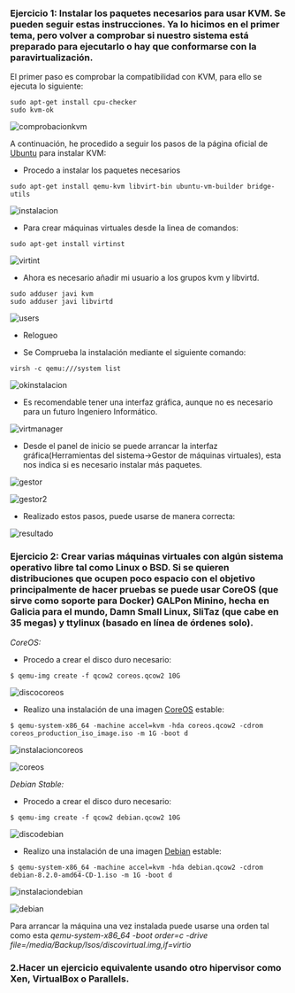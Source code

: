 ### Ejercicio 1: Instalar los paquetes necesarios para usar KVM. Se pueden seguir estas instrucciones. Ya lo hicimos en el primer tema, pero volver a comprobar si nuestro sistema está preparado para ejecutarlo o hay que conformarse con la paravirtualización.

El primer paso es comprobar la compatibilidad con KVM, para ello se ejecuta lo siguiente:
```
sudo apt-get install cpu-checker
sudo kvm-ok
```

![comprobacionkvm](http://i1045.photobucket.com/albums/b457/Francisco_Javier_G_M/comprobarkvm_zpsdeljuqst.png)

A continuación, he procedido a seguir los pasos de la página oficial de [Ubuntu](https://help.ubuntu.com/community/KVM/Installation) para instalar KVM:

- Procedo a instalar los paquetes necesarios
```
sudo apt-get install qemu-kvm libvirt-bin ubuntu-vm-builder bridge-utils
```

![instalacion](http://i1045.photobucket.com/albums/b457/Francisco_Javier_G_M/paquetes_zps3qdnqw1r.png)

- Para crear máquinas virtuales desde la linea de comandos:
```
sudo apt-get install virtinst
```

![virtint](http://i1045.photobucket.com/albums/b457/Francisco_Javier_G_M/virtinst_zpsp9741pdr.png)

- Ahora es necesario añadir mi usuario a los grupos kvm y libvirtd.
```
sudo adduser javi kvm
sudo adduser javi libvirtd
```

![users](http://i1045.photobucket.com/albums/b457/Francisco_Javier_G_M/usuarios_zpsqn1276ih.png)

- Relogueo

- Se Comprueba la instalación mediante el siguiente comando:
```
virsh -c qemu:///system list
```

![okinstalacion](http://i1045.photobucket.com/albums/b457/Francisco_Javier_G_M/comprobacion_zpslsxxrzfv.png)

- Es recomendable tener una interfaz gráfica, aunque no es necesario para un futuro Ingeniero Informático.

![virtmanager](http://i1045.photobucket.com/albums/b457/Francisco_Javier_G_M/virtmanager_zpsmdgibibo.png)

- Desde el panel de inicio se puede arrancar la interfaz gráfica(Herramientas del sistema->Gestor de máquinas virtuales), esta nos indica si es necesario instalar más paquetes.

![gestor](http://i1045.photobucket.com/albums/b457/Francisco_Javier_G_M/interfazgrafica_zpsrvnaq4g9.png)

![gestor2](http://i1045.photobucket.com/albums/b457/Francisco_Javier_G_M/paquetesainstalar_zpswq4uouca.png)

- Realizado estos pasos, puede usarse de manera correcta:

![resultado](http://i1045.photobucket.com/albums/b457/Francisco_Javier_G_M/resultado_zpsi2fjtsjs.png)

### Ejercicio 2: Crear varias máquinas virtuales con algún sistema operativo libre tal como Linux o BSD. Si se quieren distribuciones que ocupen poco espacio con el objetivo principalmente de hacer pruebas se puede usar CoreOS (que sirve como soporte para Docker) GALPon Minino, hecha en Galicia para el mundo, Damn Small Linux, SliTaz (que cabe en 35 megas) y ttylinux (basado en línea de órdenes solo).

*CoreOS:*

- Procedo a crear el disco duro necesario:
```
$ qemu-img create -f qcow2 coreos.qcow2 10G
```

![discocoreos](http://i1045.photobucket.com/albums/b457/Francisco_Javier_G_M/coreosdiscoduro_zpsyqnr36az.png)

- Realizo una instalación de una imagen [CoreOS](https://coreos.com/os/docs/latest/booting-with-iso.html) estable:
```
$ qemu-system-x86_64 -machine accel=kvm -hda coreos.qcow2 -cdrom coreos_production_iso_image.iso -m 1G -boot d
```

![instalacioncoreos](http://i1045.photobucket.com/albums/b457/Francisco_Javier_G_M/arrancarcoreos_zpsdxyhylcn.png)

![coreos](http://i1045.photobucket.com/albums/b457/Francisco_Javier_G_M/coreos_zpsz422in4f.png)

*Debian Stable:*

- Procedo a crear el disco duro necesario:
```
$ qemu-img create -f qcow2 debian.qcow2 10G
```

![discodebian](http://i1045.photobucket.com/albums/b457/Francisco_Javier_G_M/debiandiscoduro_zpswrt0y7d5.png)

- Realizo una instalación de una imagen [Debian](http://cdimage.debian.org/debian-cd/8.2.0/amd64/iso-cd/) estable:
```
$ qemu-system-x86_64 -machine accel=kvm -hda debian.qcow2 -cdrom debian-8.2.0-amd64-CD-1.iso -m 1G -boot d
```

![instalaciondebian](http://i1045.photobucket.com/albums/b457/Francisco_Javier_G_M/arrancardebian_zpscp000flk.png)

![debian](http://i1045.photobucket.com/albums/b457/Francisco_Javier_G_M/debian_zpsr0sjfthy.png)

Para arrancar la máquina una vez instalada puede usarse una orden tal como esta  *qemu-system-x86_64 -boot order=c -drive	file=/media/Backup/Isos/discovirtual.img,if=virtio*

### 2.Hacer un ejercicio equivalente usando otro hipervisor como Xen, VirtualBox o Parallels.


